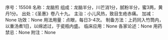 序号：15508
名称：龙脑煎
组成：龙脑半分，川芒消1分，腻粉半分，蜜3两，黄丹1分。
出处：《圣惠》卷八十九。
主治：小儿风热，致目生疮赤痛。
加减：None
功效：None
用法用量：点眼，每日3-4次。
制备方法：上药同入竹筒内，以重汤煮1日，以绵滤过，于瓷瓶内盛。
临床应用：None
各家论述：None
用药禁忌：None
附注：None

